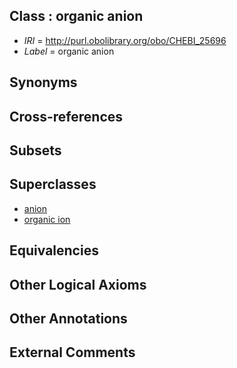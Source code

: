 
## Class : organic anion

 * *IRI* = http://purl.obolibrary.org/obo/CHEBI_25696
 * *Label* = organic anion

## Synonyms


## Cross-references


## Subsets


## Superclasses

 * [anion](../../CHEBI/63/CHEBI_22563.md)
 * [organic ion](../../CHEBI/99/CHEBI_25699.md)

## Equivalencies


## Other Logical Axioms


## Other Annotations


## External Comments

